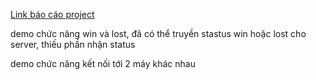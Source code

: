 [Link báo cáo project](https://www.overleaf.com/6139839564rqkmzkmpbnhm#af792e)

demo chức năng win và lost, đã có thể truyền stastus win hoặc lost cho server, thiếu phần nhận status

demo chức năng kết nối tới 2 máy khác nhau